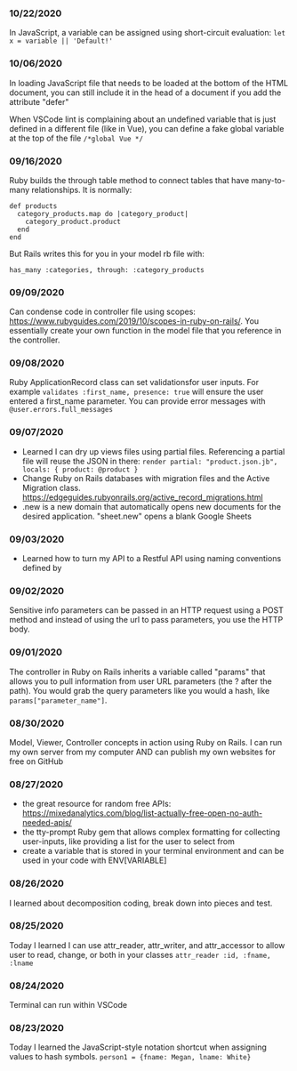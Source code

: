 ### 10/22/2020
In JavaScript, a variable can be assigned using short-circuit evaluation: `let x = variable || 'Default!'` 

### 10/06/2020
In loading JavaScript file that needs to be loaded at the bottom of the HTML document, you can still include it in the head of a document if you add the attribute "defer"

When VSCode lint is complaining about an undefined variable that is just defined in a different file (like in Vue), you can define a fake global variable at the top of the file
``` /*global Vue */ ```

### 09/16/2020
Ruby builds the through table method to connect tables that have many-to-many relationships.
It is normally: 
```
def products
  category_products.map do |category_product|
    category_product.product
  end
end
```

But Rails writes this for you in your model rb file with:
```
has_many :categories, through: :category_products 
``` 

### 09/09/2020
Can condense code in controller file using scopes: https://www.rubyguides.com/2019/10/scopes-in-ruby-on-rails/. You essentially create your own function in the model file that you reference in the controller.

### 09/08/2020
Ruby ApplicationRecord class can set validationsfor user inputs. For example
```validates :first_name, presence: true```
will ensure the user entered a first_name parameter. You can provide error messages with
```@user.errors.full_messages```

### 09/07/2020
* Learned I can dry up views files using partial files. Referencing a partial file will reuse the JSON in there: ```render partial: "product.json.jb", locals: { product: @product }```
* Change Ruby on Rails databases with migration files and the Active Migration class. https://edgeguides.rubyonrails.org/active_record_migrations.html
* .new is a new domain that automatically opens new documents for the desired application. "sheet.new" opens a blank Google Sheets

### 09/03/2020
* Learned how to turn my API to a Restful API using naming conventions defined by

### 09/02/2020
Sensitive info parameters can be passed in an HTTP request using a POST method and instead of using the url to pass parameters, you use the HTTP body.

### 09/01/2020
The controller in Ruby on Rails inherits a variable called "params" that allows you to pull information from user URL parameters (the ? after the path). You would grab the query parameters like you would a hash, like `params["parameter_name"]`.

### 08/30/2020
Model, Viewer, Controller concepts in action using Ruby on Rails. I can run my own server from my computer AND can publish my own websites for free on GitHub

### 08/27/2020
- the great resource for random free APIs: https://mixedanalytics.com/blog/list-actually-free-open-no-auth-needed-apis/
- the tty-prompt Ruby gem that allows complex formatting for collecting user-inputs, like providing a list for the user to select from
- create a variable that is stored in your terminal environment and can be used in your code with ENV[VARIABLE]


### 08/26/2020
I learned about decomposition coding, break down into pieces and test.

### 08/25/2020
Today I learned I can use attr_reader, attr_writer, and attr_accessor to allow user to read, change, or both in your classes
`attr_reader :id, :fname, :lname`

### 08/24/2020
Terminal can run within VSCode

### 08/23/2020
Today I learned the JavaScript-style notation shortcut when assigning values to hash symbols.
`person1 = {fname: Megan, lname: White}`



